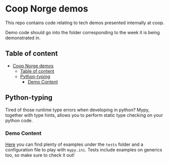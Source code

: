 # Coop Norge demos

This repo contains code relating to tech demos presented internally at coop.

Demo code should go into the folder corresponding to the week it is being demonstrated in.

## Table of content

- [Coop Norge demos](#coop-norge-demos)
  - [Table of content](#table-of-content)
  - [Python-typing](#python-typing)
    - [Demo Content](#demo-content)
  
## Python-typing

Tired of those runtime type errors when developing in python? Mypy, together with type hints, allows you to perform static type checking on your python code. 

### Demo Content

[Here](https://github.com/coopnorge/demos/tree/main/week23/python-typing) you can find plenty of examples under the `tests` folder and a configuration file to play with `mypy.ini`.  Tests include examples on generics too, so make sure to check it out!
